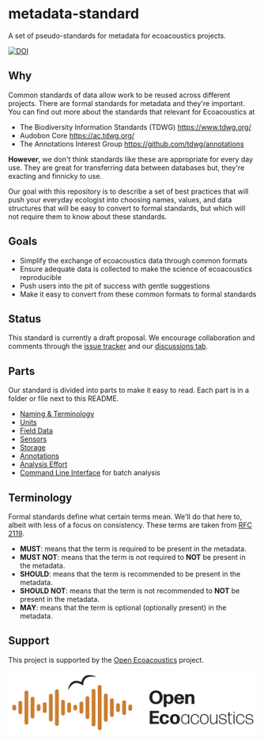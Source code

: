 # metadata-standard

A set of pseudo-standards for metadata for ecoacoustics projects.

[![DOI](https://zenodo.org/badge/DOI/10.5281/zenodo.5778058.svg)](https://doi.org/10.5281/zenodo.5778058)

## Why

Common standards of data allow work to be reused across different projects.
There are formal standards for metadata and they're important.
You can find out more about the standards that relevant for Ecoacoustics at

- The Biodiversity Information Standards (TDWG) <https://www.tdwg.org/>
- Audobon Core <https://ac.tdwg.org/>
- The Annotations Interest Group <https://github.com/tdwg/annotations>

**However**, we don't think standards like these are appropriate for every day
use. They are great for transferring data between databases but, they're
exacting and finnicky to use.

Our goal with this repository is to describe a set of best practices that will
push your everyday ecologist into choosing names, values, and data structures
that will be easy to convert to formal standards, but which will not require
them to know about these standards.

## Goals

- Simplify the exchange of ecoacoustics data through common formats
- Ensure adequate data is collected to make the science of ecoacoustics reproducible
- Push users into the pit of success with gentle suggestions
- Make it easy to convert from these common formats to formal standards

## Status

This standard is currently a draft proposal. We encourage collaboration and
comments through the
[issue tracker](https://www.github.com/ecoacoustics/metadata-standard/issues) and our
[discussions tab](https://www.github.com/ecoacoustics/metadata-standard/discussions).

## Parts

Our standard is divided into parts to make it easy to read. Each part is in a folder
or file next to this README.

- [Naming & Terminology](./naming.md)
- [Units](./units.md)
- [Field Data](./field_data.md)
- [Sensors](./sensors.md)
- [Storage](./storage.md)
- [Annotations](./annotations.md)
- [Analysis Effort](./analysis_effort.md)
- [Command Line Interface](./cli.md) for batch analysis

## Terminology

Formal standards define what certain terms mean. We'll do that here to, albeit
with less of a focus on consistency. These terms are taken from
[RFC 2119](https://www.rfc-editor.org/rfc/rfc2119.html).

- **MUST**: means that the term is required to be present in the metadata.
- **MUST NOT**: means that the term is not required to **NOT** be present in the metadata.
- **SHOULD**: means that the term is recommended to be present in the metadata.
- **SHOULD NOT**: means that the term is not recommended to **NOT** be present in the metadata.
- **MAY**: means that the term is optional (optionally present) in the metadata.

## Support

This project is supported by the [Open Ecoacoustics](https://openecoacoustics.org) project.

![The Open Ecoacoustics Logo](./media/OpenEcoAcoustics_horizontal_rgb.jpg)
